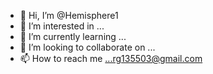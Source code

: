 - 👋 Hi, I’m @Hemisphere1
- 👀 I’m interested in ...
- 🌱 I’m currently learning ...
- 💞️ I’m looking to collaborate on ...
- 📫 How to reach me ...rg135503@gmail.com
